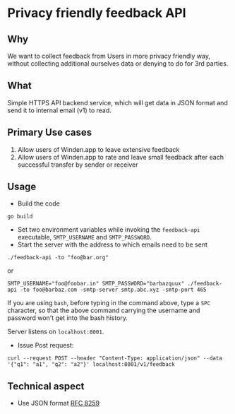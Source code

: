 # Privacy friendly feedback API

## Why

We want to collect feedback from Users in more privacy friendly way, without collecting additional ourselves data or denying to do for 3rd parties.

## What

Simple HTTPS API backend service, which will get data in JSON format and send it to internal email (v1) to read.

## Primary Use cases

1. Allow users of Winden.app to leave extensive feedback
2. Allow users of Winden.app to rate and leave small feedback after each successful transfer by sender or receiver

## Usage

 - Build the code

 `go build`

 - Set two environment variables while invoking the `feedback-api` executable, `SMTP_USERNAME` and `SMTP_PASSWORD`.
 - Start the server with the address to which emails need to be sent

 `./feedback-api -to "foo@bar.org"`

 or

 `SMTP_USERNAME="foo@foobar.in" SMTP_PASSWORD="barbazquux" ./feedback-api -to foo@barbaz.com -smtp-server smtp.abc.xyz -smtp-port 465`

If you are using `bash`, before typing in the command above, type a `SPC` character, so that the above command carrying the username and password won't get into the bash history.

 Server listens on `localhost:8001`.

 - Issue Post request:

 `curl --request POST --header "Content-Type: application/json" --data '{"q1": "a1", "q2": "a2"}' localhost:8001/v1/feedback`

## Technical aspect

- Use JSON format [RFC 8259](https://www.rfc-editor.org/rfc/rfc8259.html)

